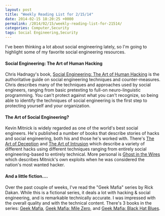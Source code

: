 ```yaml
---
layout: post
title: "Weekly Reading List for 2/15/14"
date: 2014-02-15 18:20:25 +0000
permalink: /2014/02/15/weekly-reading-list-for-21514/
categories: Computer,Security
tags: Social Engineering,Security
---
```

I've been thinking a lot about social engineering lately, so I'm going to highlight some of my favorite social engineering resources.

#### Social Engineering: The Art of Human Hacking
Chris Hadnagy's book, [Social Engineering: The Art of Human Hacking](http://www.amazon.com/gp/product/0470639539/ref=as_li_ss_tl?ie=UTF8&camp=1789&creative=390957&creativeASIN=0470639539&linkCode=as2&tag=systemovecom-20) is the authoritative guide on social engineering techniques and counter-measures.  Chris describes many of the techniques and approaches used by social engineers, ranging from basic pretexting to full-on neuro-linguistic programming.  You can't protect against what you can't recognize, so being able to identify the techniques of social engineering is the first step to protecting yourself and your organization.

#### The Art of Social Engineering?
Kevin Mitnick is widely regarded as one of the world's best social engineers.  He's published a number of books that describe stories of hacks and social engineering, both his and those he's worked with.  There's [The Art of Deception](http://www.amazon.com/gp/product/076454280X/ref=as_li_ss_tl?ie=UTF8&camp=1789&creative=390957&creativeASIN=076454280X&linkCode=as2&tag=systemovecom-20) and [The Art of Intrusion](http://www.amazon.com/gp/product/0471782661/ref=as_li_ss_tl?ie=UTF8&camp=1789&creative=390957&creativeASIN=0471782661&linkCode=as2&tag=systemovecom-20) which describe a variety of different hacks using different techniques ranging from entirely social engineering-based to entirely technical.  More personal is [Ghost in the Wires](http://www.amazon.com/gp/product/0316037702/ref=as_li_ss_tl?ie=UTF8&camp=1789&creative=390957&creativeASIN=0316037702&linkCode=as2&tag=systemovecom-20) which describes Mitnick's own exploits when he was considered the nation's most wanted hacker.

#### And a little fiction....
Over the past couple of weeks, I've read the "Geek Mafia" series by Rick Dakan.  While this is a fictional series, it deals a lot with hacking & social engineering, and is remarkable technically accurate.  I was impressed with the overall quality and with the technical content.  There's 3 books in the series: [Geek Mafia](http://www.amazon.com/gp/product/B003PJ7JVQ/ref=as_li_ss_tl?ie=UTF8&camp=1789&creative=390957&creativeASIN=B003PJ7JVQ&linkCode=as2&tag=systemovecom-20), [Geek Mafia: Mile Zero](http://www.amazon.com/gp/product/1604860022/ref=as_li_ss_tl?ie=UTF8&camp=1789&creative=390957&creativeASIN=1604860022&linkCode=as2&tag=systemovecom-20), and [Geek Mafia: Black Hat Blues](http://www.amazon.com/gp/product/160486088X/ref=as_li_ss_tl?ie=UTF8&camp=1789&creative=390957&creativeASIN=160486088X&linkCode=as2&tag=systemovecom-20).
